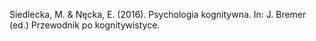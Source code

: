 ﻿---
layout: post
date:   2016-01-03 09:00:00
categories: book-chapter
year: 2016
---

Siedlecka, M. & Nęcka, E. (2016). Psychologia kognitywna. In: J. Bremer (ed.) Przewodnik po kognitywistyce.
